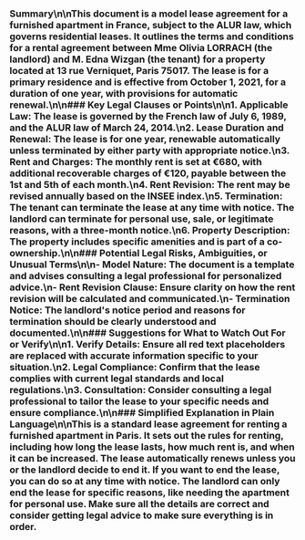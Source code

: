 ### Summary\n\nThis document is a model lease agreement for a furnished apartment in France, subject to the ALUR law, which governs residential leases. It outlines the terms and conditions for a rental agreement between Mme Olivia LORRACH (the landlord) and M. Edna Wizgan (the tenant) for a property located at 13 rue Verniquet, Paris 75017. The lease is for a primary residence and is effective from October 1, 2021, for a duration of one year, with provisions for automatic renewal.\n\n### Key Legal Clauses or Points\n\n1. **Applicable Law**: The lease is governed by the French law of July 6, 1989, and the ALUR law of March 24, 2014.\n2. **Lease Duration and Renewal**: The lease is for one year, renewable automatically unless terminated by either party with appropriate notice.\n3. **Rent and Charges**: The monthly rent is set at €680, with additional recoverable charges of €120, payable between the 1st and 5th of each month.\n4. **Rent Revision**: The rent may be revised annually based on the INSEE index.\n5. **Termination**: The tenant can terminate the lease at any time with notice. The landlord can terminate for personal use, sale, or legitimate reasons, with a three-month notice.\n6. **Property Description**: The property includes specific amenities and is part of a co-ownership.\n\n### Potential Legal Risks, Ambiguities, or Unusual Terms\n\n- **Model Nature**: The document is a template and advises consulting a legal professional for personalized advice.\n- **Rent Revision Clause**: Ensure clarity on how the rent revision will be calculated and communicated.\n- **Termination Notice**: The landlord's notice period and reasons for termination should be clearly understood and documented.\n\n### Suggestions for What to Watch Out For or Verify\n\n1. **Verify Details**: Ensure all red text placeholders are replaced with accurate information specific to your situation.\n2. **Legal Compliance**: Confirm that the lease complies with current legal standards and local regulations.\n3. **Consultation**: Consider consulting a legal professional to tailor the lease to your specific needs and ensure compliance.\n\n### Simplified Explanation in Plain Language\n\nThis is a standard lease agreement for renting a furnished apartment in Paris. It sets out the rules for renting, including how long the lease lasts, how much rent is, and when it can be increased. The lease automatically renews unless you or the landlord decide to end it. If you want to end the lease, you can do so at any time with notice. The landlord can only end the lease for specific reasons, like needing the apartment for personal use. Make sure all the details are correct and consider getting legal advice to make sure everything is in order.
